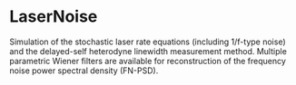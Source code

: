 # LaserNoise
Simulation of the stochastic laser rate equations (including 1/f-type noise) and the delayed-self heterodyne linewidth measurement method.
Multiple parametric Wiener filters are available for reconstruction of the frequency noise power spectral density (FN-PSD).
